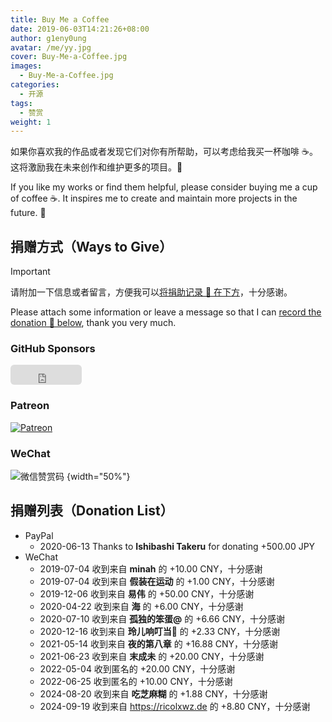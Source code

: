 ```yaml
---
title: Buy Me a Coffee
date: 2019-06-03T14:21:26+08:00
author: g1eny0ung
avatar: /me/yy.jpg
cover: Buy-Me-a-Coffee.jpg
images:
  - Buy-Me-a-Coffee.jpg
categories:
  - 开源
tags:
  - 赞赏
weight: 1
---
```


如果你喜欢我的作品或者发现它们对你有所帮助，可以考虑给我买一杯咖啡 ☕️。这将激励我在未来创作和维护更多的项目。🦾

<!--more-->

If you like my works or find them helpful, please consider buying me a cup of coffee ☕️. It inspires me to create and maintain more projects in the future. 🦾

## 捐赠方式（Ways to Give）

> [!IMPORTANT]
> 请附加一下信息或者留言，方便我可以[将捐助记录 📝 在下方](#捐赠列表donation-list)，十分感谢。
>
> Please attach some information or leave a message so that I can [record the donation 📝 below](#捐赠列表donation-list), thank you very much.

### GitHub Sponsors

<iframe src="https://github.com/sponsors/g1eny0ung/button" title="Sponsor g1eny0ung" height="32" width="114" style="border: 0; border-radius: 6px;"></iframe>

### Patreon

[![Patreon](https://img.shields.io/badge/-Become%20a%20Patreon!-F1465A?style=for-the-badge&logo=patreon&logoColor=black)](https://patreon.com/join/g1eny0ung)

### WeChat

![微信赞赏码](/me/sponsor-me.png)
{width="50%"}

## 捐赠列表（Donation List）

- PayPal
  - 2020-06-13 Thanks to **Ishibashi Takeru** for donating +500.00 JPY
- WeChat
  - 2019-07-04 收到来自 **minah** 的 +10.00 CNY，十分感谢
  - 2019-07-04 收到来自 **假装在运动** 的 +1.00 CNY，十分感谢
  - 2019-12-06 收到来自 **易伟** 的 +50.00 CNY，十分感谢
  - 2020-04-22 收到来自 **海** 的 +6.00 CNY，十分感谢
  - 2020-07-10 收到来自 **孤独的笨蛋@** 的 +6.66 CNY，十分感谢
  - 2020-12-16 收到来自 **玲儿响叮当:wind_chime:** 的 +2.33 CNY，十分感谢
  - 2021-05-14 收到来自 **夜的第八章** 的 +16.88 CNY，十分感谢
  - 2021-06-23 收到来自 **末成未** 的 +20.00 CNY，十分感谢
  - 2022-05-04 收到匿名的 +20.00 CNY，十分感谢
  - 2022-06-25 收到匿名的 +10.00 CNY，十分感谢
  - 2024-08-20 收到来自 **吃芝麻糊** 的 +1.88 CNY，十分感谢
  - 2024-09-19 收到来自 <https://ricolxwz.de> 的 +8.80 CNY，十分感谢
